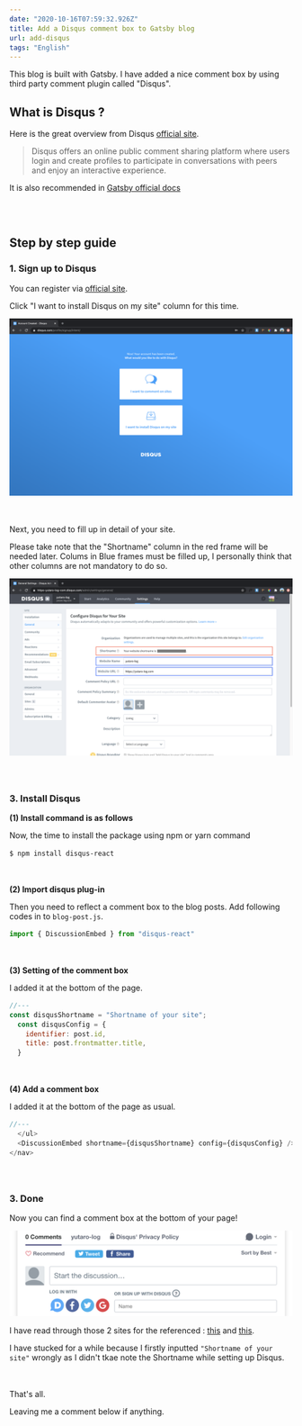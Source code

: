 ```yaml
---
date: "2020-10-16T07:59:32.926Z"
title: Add a Disqus comment box to Gatsby blog
url: add-disqus
tags: "English"
---
```


This blog is built with Gatsby. I have added a nice comment box by using third party comment plugin called "Disqus".

## What is Disqus ?
Here is the great overview from Disqus [official site](https://disqus.com/).
>Disqus offers an online public comment sharing platform where users login and create profiles to participate in conversations with peers and enjoy an interactive experience. 

It is also recommended in [Gatsby official docs](https://www.gatsbyjs.com/docs/adding-comments/)


<br></br> 

## Step by step guide

### 1. Sign up to Disqus 

You can register via [official site](https://disqus.com/).

Click "I want to install Disqus on my site" column for this time.

![login-image](./login.png)


<br></br>Next, you need to fill up in detail of your site.

Please take note that the "Shortname" column in the red frame will be needed later. Colums in Blue frames must be filled up, I personally think that other columns are not mandatory to do so.


![setting.image](./setting.png)

### <br></br>3. Install Disqus

**(1) Install command is as follows**

Now, the time to install the package using npm or yarn command

```$ npm install disqus-react```


**<br></br>(2) Import disqus plug-in**

Then you need to reflect a comment box to the blog posts.
Add following codes in to ```blog-post.js```.

```js:blog-post.js
import { DiscussionEmbed } from "disqus-react"
```

**<br></br>(3) Setting of the comment box**

I added it at the bottom of the page.

```js:blog-post.js
//---
const disqusShortname = "Shortname of your site";
  const disqusConfig = {
    identifier: post.id,
    title: post.frontmatter.title,
  }
```

**<br></br>(4) Add a comment box**

I added it at the bottom of the page as usual.

```js:blog-post.js
//---
  </ul>
  <DiscussionEmbed shortname={disqusShortname} config={disqusConfig} />
</nav>
```

### <br></br>3. Done
Now you can find a comment box at the bottom of your page!

![commentsection](./commentsection.png)

I have read through those 2 sites for the referenced : [this](https://www.frontendstumbles.com/add-comments-to-a-static-gatsby-blog-with-disqus/) and [this](https://mk.gg/posts/add-disqus-comments-to-gatsby-blog/).

I have stucked for a while because I firstly inputted ```"Shortname of your site"``` wrongly as I didn't tkae note the Shortname while setting up Disqus.



<br></br>That's all.

Leaving me a comment below if anything.